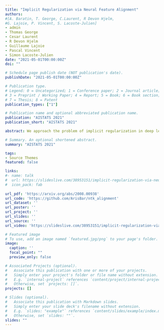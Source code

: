 ```yaml
---
title: "Implicit Regularization via Neural Feature Alignment"
authors: 
#[A. Baratin, T. George, C.Laurent, R Devon Hjelm, 
#G. Lajoie, P. Vincent, S. Lacoste-Julien]
- admin
- Thomas George
- Cesar Laurent
- R Devon Hjelm
- Guillaume Lajoie
- Pascal Vincent
- Simon Lacoste-Julien
date: "2021-05-01T00:00:00Z"
doi: ""

# Schedule page publish date (NOT publication's date).
publishDate: "2021-05-01T00:00:00Z"

# Publication type.
# Legend: 0 = Uncategorized; 1 = Conference paper; 2 = Journal article;
# 3 = Preprint / Working Paper; 4 = Report; 5 = Book; 6 = Book section;
# 7 = Thesis; 8 = Patent
publication_types: ["1"]

# Publication name and optional abbreviated publication name.
publication: "AISTATS 2021"
publication_short: "AISTATS 2021"

abstract: We approach the problem of implicit regularization in deep learning from a geometrical viewpoint. We highlight a regularization effect induced by a dynamical alignment of the neural tangent features introduced by Jacot et al, along a small number of task-relevant directions. This can be interpreted as a combined mechanism of feature selection and compression. By extrapolating a new analysis of Rademacher complexity bounds for linear models, we motivate and study a heuristic complexity measure that captures this phenomenon, in terms of sequences of tangent kernel classes along optimization paths.

# Summary. An optional shortened abstract.
summary: "AISTATS 2021"

tags:
- Source Themes
featured: false

links:
#- name: talk
#  url: https://slideslive.com/38953151/implicit-regularization-via-neural-feature-alignment?ref=speaker-24238-latest
#  icon_pack: fab
  
url_pdf: 'https://arxiv.org/abs/2008.00938'
url_code: 'https://github.com/ArisBar/ntk_alignment'
url_dataset: ''
url_poster: ''
url_project: ''
url_slides: ''
url_source: ''
url_video: 'https://slideslive.com/38953151/implicit-regularization-via-neural-feature-alignment?ref=speaker-24238-latest'

# Featured image
# To use, add an image named `featured.jpg/png` to your page's folder. 
image:
  caption: ''
  focal_point: ""
  preview_only: false

# Associated Projects (optional).
#   Associate this publication with one or more of your projects.
#   Simply enter your project's folder or file name without extension.
#   E.g. `internal-project` references `content/project/internal-project/index.md`.
#   Otherwise, set `projects: []`.
projects: []

# Slides (optional).
#   Associate this publication with Markdown slides.
#   Simply enter your slide deck's filename without extension.
#   E.g. `slides: "example"` references `content/slides/example/index.md`.
#   Otherwise, set `slides: ""`.
slides: ""
---
```

